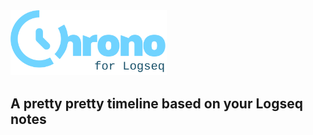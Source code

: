 <img src='src/style/logo.svg' width=250px/>

<h2>A pretty pretty timeline based on your Logseq notes</h2>
